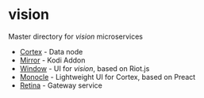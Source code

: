 # vision
Master directory for *vision* microservices

- [Cortex](cortex) - Data node
- [Mirror](mirror) - Kodi Addon
- [Window](window) - UI for *vision*, based on Riot.js
- [Monocle](monocle) - Lightweight UI for Cortex, based on Preact
- [Retina](retina) - Gateway service

[cortex]: vision/cortex/
[Mirror]: vision/mirror/
[Window]: vision/window/
[monocle]: vision/monocle/
[retina]: vision/retina/